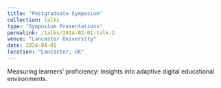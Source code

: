 ```yaml
---
title: "Postgraduate Symposium"
collection: talks
type: "Symposium Presentations"
permalink: /talks/2014-02-01-talk-2
venue: "Lancaster University"
date: 2024-04-01
location: "Lancaster, UK"
---
```


Measuring learners’ proficiency: Insights into adaptive digital educational environments.
